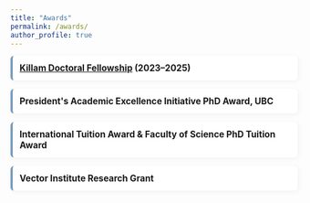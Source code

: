 ```yaml
---
title: "Awards"
permalink: /awards/
author_profile: true
---
```


<style>
  .awards-grid {
    display: flex;
    flex-direction: column;
    gap: 15px;
  }

  .award-item {
    padding: 12px;
    border-left: 4px solid #789DBC;
    background:rgb(255, 255, 255);
    border-radius: 6px;
    box-shadow: 2px 2px 10px rgba(0, 0, 0, 0.05);
  }

  .award-item strong {
    font-size: 1.1em;
  }

  .award-item span {
    display: block;
    font-size: 0.95em;
    color: #555;
    margin-top: 3px;
  }
</style>


<div class="awards-grid">
  <div class="award-item">
    <strong><a href="https://www.grad.ubc.ca/awards/killam-doctoral-scholarships">Killam Doctoral Fellowship</a> (2023–2025)</strong>  

  </div>

  <div class="award-item">
    <strong>President's Academic Excellence Initiative PhD Award, UBC</strong>  
   
  </div>

  <div class="award-item">
    <strong>International Tuition Award & Faculty of Science PhD Tuition Award</strong>  

  </div>

  <div class="award-item">
    <strong>Vector Institute Research Grant</strong>  

  </div>
</div>

